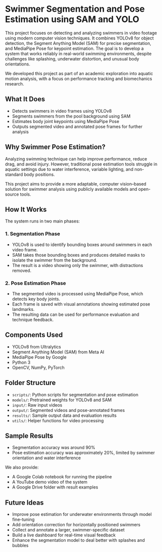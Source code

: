 # Swimmer Segmentation and Pose Estimation using SAM and YOLO

This project focuses on detecting and analyzing swimmers in video footage using modern computer vision techniques. It combines YOLOv8 for object detection, the Segment Anything Model (SAM) for precise segmentation, and MediaPipe Pose for keypoint estimation. The goal is to develop a system that works reliably in real-world swimming environments, despite challenges like splashing, underwater distortion, and unusual body orientations.

We developed this project as part of an academic exploration into aquatic motion analysis, with a focus on performance tracking and biomechanics research.

## What It Does

- Detects swimmers in video frames using YOLOv8
- Segments swimmers from the pool background using SAM
- Estimates body joint keypoints using MediaPipe Pose
- Outputs segmented video and annotated pose frames for further analysis

## Why Swimmer Pose Estimation?

Analyzing swimming technique can help improve performance, reduce drag, and avoid injury. However, traditional pose estimation tools struggle in aquatic settings due to water interference, variable lighting, and non-standard body positions.

This project aims to provide a more adaptable, computer vision–based solution for swimmer analysis using publicly available models and open-source tools.

## How It Works

The system runs in two main phases:

### 1. Segmentation Phase

- YOLOv8 is used to identify bounding boxes around swimmers in each video frame.
- SAM takes those bounding boxes and produces detailed masks to isolate the swimmer from the background.
- The result is a video showing only the swimmer, with distractions removed.

### 2. Pose Estimation Phase

- The segmented video is processed using MediaPipe Pose, which detects key body joints.
- Each frame is saved with visual annotations showing estimated pose landmarks.
- The resulting data can be used for performance evaluation and technique feedback.

## Components Used

- YOLOv8 from Ultralytics  
- Segment Anything Model (SAM) from Meta AI  
- MediaPipe Pose by Google  
- Python 3  
- OpenCV, NumPy, PyTorch  

## Folder Structure

- `scripts/`: Python scripts for segmentation and pose estimation  
- `models/`: Pretrained weights for YOLOv8 and SAM  
- `input/`: Raw input videos  
- `output/`: Segmented videos and pose-annotated frames  
- `results/`: Sample output data and evaluation results  
- `utils/`: Helper functions for video processing  

## Sample Results

- Segmentation accuracy was around 90%  
- Pose estimation accuracy was approximately 20%, limited by swimmer orientation and water interference  

We also provide:

- A Google Colab notebook for running the pipeline  
- A YouTube demo video of the system  
- A Google Drive folder with result examples  

## Future Ideas

- Improve pose estimation for underwater environments through model fine-tuning  
- Add orientation correction for horizontally positioned swimmers  
- Collect and annotate a larger, swimmer-specific dataset  
- Build a live dashboard for real-time visual feedback  
- Enhance the segmentation model to deal better with splashes and bubbles  

